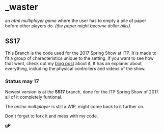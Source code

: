 # _waster

an *html multiplayer game* where the user has to empty a pile of paper before other players do. *(the paper might become dollar bills).*

## SS17

This Branch is the code used for the 2017 Spring Show at ITP. It is made to fit a group of characteristics unique to the setting. If you want to see how that went, check out my [blog post](http://blog.graupuche.info/_projects/2017/05/19/035.html) about it, It has an explaner about everything, including the physical controllers and videos of the show.

### Status may 17

Newest version is at the **SS17** branch, done for the ITP Spring Show of 2017. all of it completely funtional. 

The *online multiplayer* is still a WIP, might come back to it further on.

Don't forget to fork it and mess with my code.



**gP**

